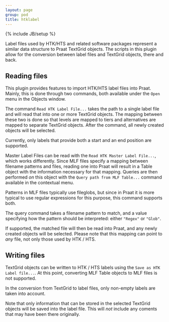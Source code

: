 ```yaml
---
layout: page
group: pod
title: htklabel
---
```

{% include JB/setup %}

Label files used by HTK/HTS and related software packages represent a similar
data structure to Praat TextGrid objects. The scripts in this plugin allow for
the conversion between label files and TextGrid objects, there and back.

## Reading files

This plugin provides features to import HTK/HTS label files into Praat. Mainly,
this is done through two commands, both available under the `Open` menu in the
Objects window.

The command `Read HTK Label File...` takes the path to a single label file and
will read that into one or more TextGrid objects. The mapping between these two
is done so that levels are mapped to tiers and alternatives are mapped to
separate TextGrid objects. After the command, all newly created objects will be
selected.

Currently, only labels that provide both a start and an end position are
supported.

Master Label Files can be read with the `Read HTK Master Label File...`, which
works differently. Since MLF files specify a mapping between filename patterns
and files, reading one into Praat will result in a Table object with the
information necessary for that mapping. Queries are then performed _on_ this
object with the `Query path from MLF Table...` command available in the
contextual menu.

Patterns in MLF files typically use fileglobs, but since in Praat it is more
typical to use regular expressions for this purpose, this command supports both.

The query command takes a filename pattern to match, and a value specifying
how the pattern should be interpreted: either `"Regex"` or `"Glob"`.

If supported, the matched file will then be read into Praat, and any newly
created objects will be selected. Please note that this mapping can point to
_any_ file, not only those used by HTK / HTS.

## Writing files

TextGrid objects can be written to HTK / HTS labels using the
`Save as HTK Label file...`. At this point, converting MLF Table objects to MLF
files is not supported.

In the conversion from TextGrid to label files, only non-empty labels are
taken into account.

Note that only information that can be stored in the selected TextGrid objects
will be saved into the label file. This will _not_ include any coments that may
have been there originally.
